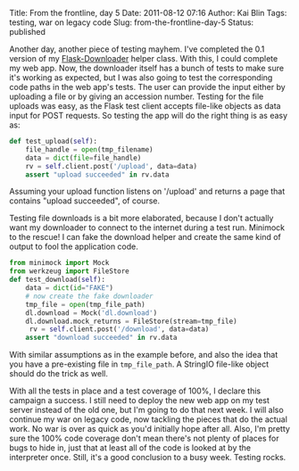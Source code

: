 Title: From the frontline, day 5
Date: 2011-08-12 07:16
Author: Kai Blin
Tags: testing, war on legacy code
Slug: from-the-frontline-day-5
Status: published

Another day, another piece of testing mayhem. I've completed the 0.1
version of my
[Flask-Downloader](http://pypi.python.org/pypi/Flask-Downloader/0.1)
helper class. With this, I could complete my web app. Now, the
downloader itself has a bunch of tests to make sure it's working as
expected, but I was also going to test the corresponding code paths in
the web app's tests.
The user can provide the input either by uploading a file or by giving
an accession number. Testing for the file uploads was easy, as the Flask
test client accepts file-like objects as data input for POST requests.
So testing the app will do the right thing is as easy as:

```python
def test_upload(self):
    file_handle = open(tmp_filename)
    data = dict(file=file_handle)
    rv = self.client.post('/upload', data=data)
    assert "upload succeeded" in rv.data
```

Assuming your upload function listens on '/upload' and returns a page
that contains "upload succeeded", of course.


Testing file downloads is a bit more elaborated, because I don't
actually want my downloader to connect to the internet during a test
run. Minimock to the rescue! I can fake the download helper and create
the same kind of output to fool the application code.

```python
from minimock import Mock
from werkzeug import FileStore
def test_download(self):
    data = dict(id="FAKE")
    # now create the fake downloader
    tmp_file = open(tmp_file_path)
    dl.download = Mock('dl.download')
    dl.download.mock_returns = FileStore(stream=tmp_file)
     rv = self.client.post('/download', data=data)
    assert "download succeeded" in rv.data
```

With similar assumptions as in the example before, and also the idea
that you have a pre-existing file in `tmp_file_path`. A StringIO
file-like object should do the trick as well.

With all the tests in place and a test coverage of 100%, I declare this
campaign a success. I still need to deploy the new web app on my test
server instead of the old one, but I'm going to do that next week. I
will also continue my war on legacy code, now tackling the pieces that
do the actual work. No war is over as quick as you'd initially hope
after all. Also, I'm pretty sure the 100% code coverage don't mean
there's not plenty of places for bugs to hide in, just that at least all
of the code is looked at by the interpreter once. Still, it's a good
conclusion to a busy week. Testing rocks.
